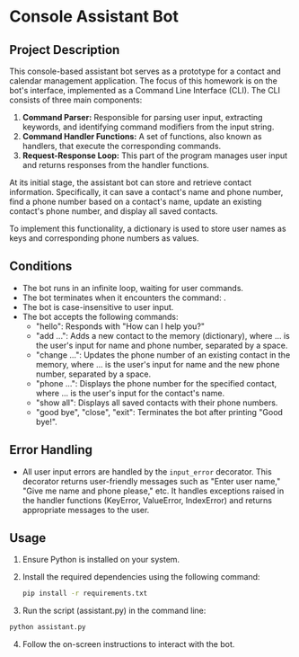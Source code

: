 # Console Assistant Bot

## Project Description

This console-based assistant bot serves as a prototype for a contact and calendar management application. The focus of this homework is on the bot's interface, implemented as a Command Line Interface (CLI). The CLI consists of three main components:

1. **Command Parser:** Responsible for parsing user input, extracting keywords, and identifying command modifiers from the input string.
2. **Command Handler Functions:** A set of functions, also known as handlers, that execute the corresponding commands.
3. **Request-Response Loop:** This part of the program manages user input and returns responses from the handler functions.

At its initial stage, the assistant bot can store and retrieve contact information. Specifically, it can save a contact's name and phone number, find a phone number based on a contact's name, update an existing contact's phone number, and display all saved contacts.

To implement this functionality, a dictionary is used to store user names as keys and corresponding phone numbers as values.

## Conditions

- The bot runs in an infinite loop, waiting for user commands.
- The bot terminates when it encounters the command: .
- The bot is case-insensitive to user input.
- The bot accepts the following commands:
  - "hello": Responds with "How can I help you?"
  - "add ...": Adds a new contact to the memory (dictionary), where ... is the user's input for name and phone number, separated by a space.
  - "change ...": Updates the phone number of an existing contact in the memory, where ... is the user's input for name and the new phone number, separated by a space.
  - "phone ...": Displays the phone number for the specified contact, where ... is the user's input for the contact's name.
  - "show all": Displays all saved contacts with their phone numbers.
  - "good bye", "close", "exit": Terminates the bot after printing "Good bye!".

## Error Handling

- All user input errors are handled by the `input_error` decorator. This decorator returns user-friendly messages such as "Enter user name," "Give me name and phone please," etc. It handles exceptions raised in the handler functions (KeyError, ValueError, IndexError) and returns appropriate messages to the user.

## Usage

1. Ensure Python is installed on your system.
2. Install the required dependencies using the following command:

   ```bash
   pip install -r requirements.txt
   ```
3. Run the script (assistant.py) in the command line:
  
  ```bash
  python assistant.py
  ```
4. Follow the on-screen instructions to interact with the bot.
